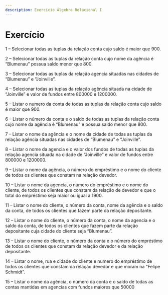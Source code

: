 ```yaml
---
description: Exercício Álgebra Relacional I
---
```


# Exercício



1 – Selecionar todas as tuplas da relação conta cujo saldo é maior que 900.&#x20;

2 – Selecionar todas as tuplas da relação conta cujo nome da agência é “Blumenau” possua saldo menor que 800.&#x20;

3 – Selecionar todas as tuplas da relação agencia situadas nas cidades de “Blumenau” e “Joinville”.&#x20;

4 – Selecionar todas as tuplas da relação agência situada na cidade de “Joinville” e valor de fundos entre 800000 e 1200000.&#x20;

5 – Listar o numero da conta de todas as tuplas da relação conta cujo saldo é maior que 900.&#x20;

6 – Listar o número da conta e o saldo de todas as tuplas da relação conta cujo nome da agência é “Blumenau” e possua saldo menor que 800.&#x20;

7 – Listar o nome da agência e o nome da cidade de todas as tuplas da relação agência situadas nas cidades de “Blumenau” e “Joinville”.&#x20;

8 – Listar o nome da agencia e o valor dos fundos de todas as tuplas da relação agencia situada na cidade de “Joinville” e valor de fundos entre 800000 e 1200000.&#x20;

9 – Listar o nome da agência, o número do empréstimo e o nome do cliente de todos os clientes que constam na relação devedor.&#x20;

10 – Listar o nome da agencia, o número do empréstimo e o nome do cliente, de todos os clientes que constam da relação de devedor e que o total do empréstimo seja maior ou igual a 1900.&#x20;

11 – Listar o nome do cliente, o número da conta, nome da agência e o saldo da conta, de todos os clientes que fazem parte da relação depositante.&#x20;

12 – Listar o nome do cliente, o número da conta, o nome da agencia e o saldo da conta, de todos os clientes que fazem parte da relação depositante cuja cidade do cliente seja “Blumenau”.&#x20;

13 – Listar o nome do cliente, o número da conta e o número do empréstimo de todos os clientes que constam da relação devedor e da relação depositante.&#x20;

14 – Listar o nome, rua e cidade do cliente e numero do empréstimo de todos os clientes que constam da relação devedor e que moram na “Felipe Schmidt”.&#x20;

15 – Listar o nome da agência, o número da conta e o saldo de todas as contas mantidas em agencias com fundos maiores que 50000
